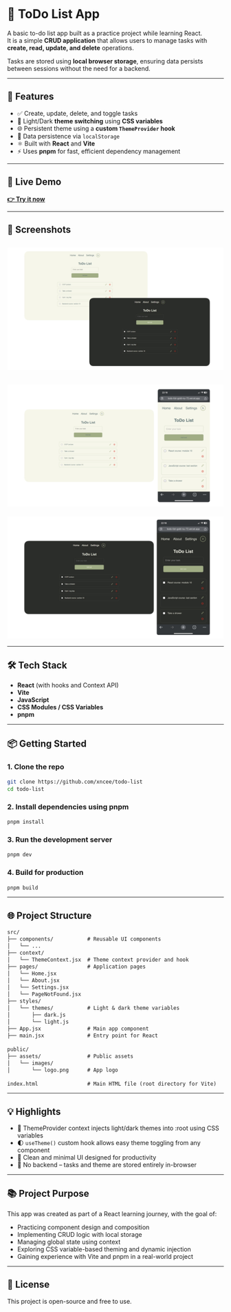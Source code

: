 # 📝 ToDo List App

A basic to-do list app built as a practice project while learning React.  
It is a simple **CRUD application** that allows users to manage tasks with **create, read, update, and delete** operations.

Tasks are stored using **local browser storage**, ensuring data persists between sessions without the need for a backend.

---

## 🚀 Features

- ✅ Create, update, delete, and toggle tasks
- 🎨 Light/Dark **theme switching** using **CSS variables**
- 🌐 Persistent theme using a **custom `ThemeProvider` hook**
- 💾 Data persistence via `localStorage`
- ⚛️ Built with **React** and **Vite**
- ⚡ Uses **pnpm** for fast, efficient dependency management

---

## 🔗 Live Demo

**[👉 Try it now](https://todo-list-gold-nu-72.vercel.app/)**  

---

## 📸 Screenshots

![App Screenshot](public/assets/images/sc-light-and-dark.png)
---
![App Screenshot](public/assets/images/sc-light-with-mobile.png)
---
![App Screenshot](public/assets/images/sc-dark-with-mobile.png)

---

## 🛠️ Tech Stack

- **React** (with hooks and Context API)
- **Vite**
- **JavaScript**
- **CSS Modules / CSS Variables**
- **pnpm**

---

## 📦 Getting Started

### 1. Clone the repo

```bash
git clone https://github.com/xncee/todo-list
cd todo-list
```
### 2. Install dependencies using pnpm

```bash
pnpm install
```

### 3. Run the development server

```bash
pnpm dev
```

### 4. Build for production

```bash
pnpm build
```

---

## 🌐 Project Structure

```
src/
├── components/           # Reusable UI components
│   └── ...
├── context/
│   └── ThemeContext.jsx  # Theme context provider and hook
├── pages/                # Application pages
│   └── Home.jsx          
│   └── About.jsx         
│   └── Settings.jsx      
│   └── PageNotFound.jsx  
├── styles/
│   └── themes/           # Light & dark theme variables
│       ├── dark.js       
│       └── light.js       
├── App.jsx               # Main app component
├── main.jsx              # Entry point for React

public/
├── assets/               # Public assets
│   └── images/
│       └── logo.png      # App logo

index.html                # Main HTML file (root directory for Vite)
```
---

## 💡 Highlights

- 🧠 ThemeProvider context injects light/dark themes into :root using CSS variables
- 🌓 `useTheme()` custom hook allows easy theme toggling from any component
- 🧹 Clean and minimal UI designed for productivity
- 🔄 No backend – tasks and theme are stored entirely in-browser

---

## 📚 Project Purpose

This app was created as part of a React learning journey, with the goal of:

- Practicing component design and composition
- Implementing CRUD logic with local storage
- Managing global state using context
- Exploring CSS variable-based theming and dynamic injection
- Gaining experience with Vite and pnpm in a real-world project

---

## 📄 License

This project is open-source and free to use.
